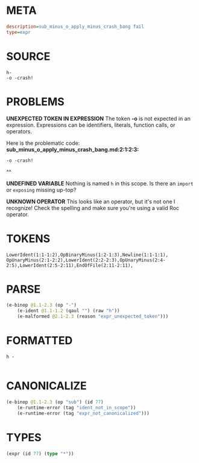 # META
~~~ini
description=sub_minus_o_apply_minus_crash_bang fail
type=expr
~~~
# SOURCE
~~~roc
h-
-o -crash!
~~~
# PROBLEMS
**UNEXPECTED TOKEN IN EXPRESSION**
The token **-o** is not expected in an expression.
Expressions can be identifiers, literals, function calls, or operators.

Here is the problematic code:
**sub_minus_o_apply_minus_crash_bang.md:2:1:2:3:**
```roc
-o -crash!
```
^^


**UNDEFINED VARIABLE**
Nothing is named `h` in this scope.
Is there an `import` or `exposing` missing up-top?

**UNKNOWN OPERATOR**
This looks like an operator, but it's not one I recognize!
Check the spelling and make sure you're using a valid Roc operator.

# TOKENS
~~~zig
LowerIdent(1:1-1:2),OpBinaryMinus(1:2-1:3),Newline(1:1-1:1),
OpUnaryMinus(2:1-2:2),LowerIdent(2:2-2:3),OpUnaryMinus(2:4-2:5),LowerIdent(2:5-2:11),EndOfFile(2:11-2:11),
~~~
# PARSE
~~~clojure
(e-binop @1.1-2.3 (op "-")
	(e-ident @1.1-1.2 (qaul "") (raw "h"))
	(e-malformed @2.1-2.3 (reason "expr_unexpected_token")))
~~~
# FORMATTED
~~~roc
h -
	
~~~
# CANONICALIZE
~~~clojure
(e-binop @1.1-2.3 (op "sub") (id 77)
	(e-runtime-error (tag "ident_not_in_scope"))
	(e-runtime-error (tag "expr_not_canonicalized")))
~~~
# TYPES
~~~clojure
(expr (id 77) (type "*"))
~~~
